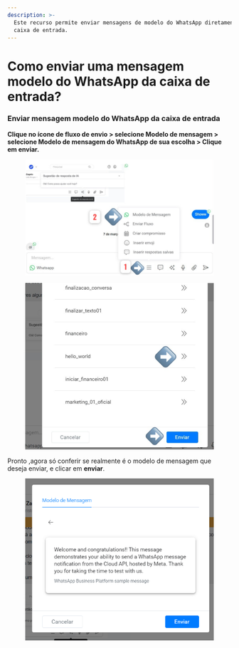 ```yaml
---
description: >-
  Este recurso permite enviar mensagens de modelo do WhatsApp diretamente da
  caixa de entrada.
---
```


# Como enviar uma mensagem modelo do WhatsApp da caixa de entrada?

### **Enviar mensagem modelo do WhatsApp da caixa de entrada**

**Clique no ícone de fluxo de envio > selecione Modelo de mensagem > selecione Modelo de mensagem do WhatsApp de sua escolha > Clique em enviar.**

<figure><img src="../.gitbook/assets/image (50).png" alt=""><figcaption></figcaption></figure>

<figure><img src="../.gitbook/assets/image (51).png" alt=""><figcaption></figcaption></figure>

Pronto ,agora só conferir se realmente é o modelo de mensagem que deseja enviar, e clicar em **enviar**.

<figure><img src="../.gitbook/assets/image (52).png" alt=""><figcaption></figcaption></figure>
